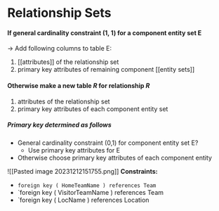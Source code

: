 # Relationship Sets
#### If general cardinality constraint (1, 1) for a component entity set E
→ Add following columns to table E:
1. [[attributes]] of the relationship set
2. primary key attributes of remaining component [[entity sets]]
#### Otherwise make a new table $R$ for relationship $R$
1. attributes of the relationship set
2. primary key attributes of each component entity set
##### Primary key determined as follows
* General cardinality constraint (0,1) for component entity set E?
	* Use primary key attributes for E
* Otherwise choose primary key attributes of each component entity

![[Pasted image 20231212151755.png]]
**Constraints:**
* `foreign key ( HomeTeamName ) references Team`
* `foreign key ( VisitorTeamName ) references Team
* `foreign key ( LocName ) references Location